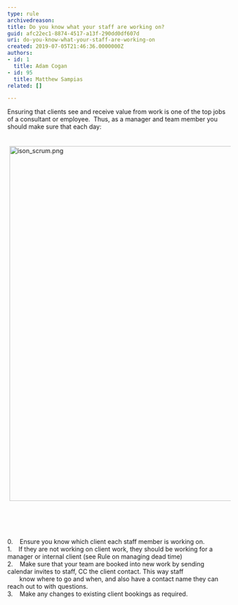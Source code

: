 ```yaml
---
type: rule
archivedreason: 
title: Do you know what your staff are working on?
guid: afc22ec1-8874-4517-a13f-290dd0df607d
uri: do-you-know-what-your-staff-are-working-on
created: 2019-07-05T21:46:36.0000000Z
authors:
- id: 1
  title: Adam Cogan
- id: 95
  title: Matthew Sampias
related: []

---
```



<p class="ssw15-rteElement-P">​​Ensuring that clients see and receive value from work is one of the top jobs of a consultant or employee.&#160;&#160;Thus, as a manager and team member you should make sure that each day​​&#58;<br></p><p class="ssw15-rteElement-P">​​​​<img alt="ison_scrum.png" src="/SiteAssets/know-what-your-staff-are-working-on/ison_scrum.png" style="margin&#58;5px;width&#58;808px;" /><br><br></p>
<br><excerpt class='endintro'></excerpt><br>
<ol style="list-style-type&#58;lower-alpha;">
      </ol><div><div dir="ltr" style="padding&#58;0px;text-align&#58;left;margin-top&#58;0px;margin-right&#58;0px;margin-bottom&#58;0px;">​0. &#160;&#160; ​​Ensure you know which client each staff member is working on. &#160;<br></div>1. &#160;&#160; If they are not working on client work, they should be working for a manager or internal client (see Rule on managing dead time)<br>2. &#160;&#160; Make sure that your team are booked into new work by sending calendar invites to staff, CC the client contact. This way staff<br>&#160; &#160; &#160;&#160; know where to go and when, and also have a contact name they can reach out to with questions.<br>3. &#160;&#160; Make any changes to existing client bookings as required.<br></div><p class="ssw15-rteElement-P"><br>&#160;</p>


